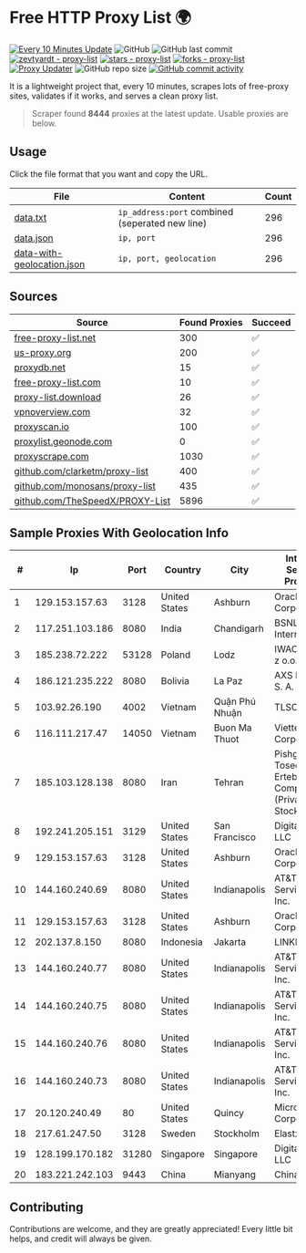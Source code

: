 
# Free HTTP Proxy List 🌍

[![Every 10 Minutes Update](https://github.com/mertguvencli/http-proxy-list/actions/workflows/main.yml/badge.svg?branch=main)](https://github.com/mertguvencli/http-proxy-list/actions/workflows/main.yml)
![GitHub](https://img.shields.io/github/license/mertguvencli/http-proxy-list)
![GitHub last commit](https://img.shields.io/github/last-commit/mertguvencli/http-proxy-list)
[![zevtyardt - proxy-list](https://img.shields.io/static/v1?label=zevtyardt&message=proxy-list&color=blue&logo=github)](https://github.com/zevtyardt/proxy-list "Go to GitHub repo")
[![stars - proxy-list](https://img.shields.io/github/stars/zevtyardt/proxy-list?style=social)](https://github.com/zevtyardt/proxy-list)
[![forks - proxy-list](https://img.shields.io/github/forks/zevtyardt/proxy-list?style=social)](https://github.com/zevtyardt/proxy-list)
[![Proxy Updater](https://github.com/zevtyardt/proxy-list/workflows/Proxy%20Updater/badge.svg)](https://github.com/zevtyardt/proxy-list/actions?query=workflow:"Proxy+Updater")
![GitHub repo size](https://img.shields.io/github/repo-size/zevtyardt/proxy-list)
[![GitHub commit activity](https://img.shields.io/github/commit-activity/m/zevtyardt/proxy-list?logo=commits)](https://github.com/zevtyardt/proxy-list/commits/main)

It is a lightweight project that, every 10 minutes, scrapes lots of free-proxy sites, validates if it works, and serves a clean proxy list.

> Scraper found **8444** proxies at the latest update. Usable proxies are below.

## Usage

Click the file format that you want and copy the URL.

|File|Content|Count|
|----|-------|-----|
|[data.txt](https://raw.githubusercontent.com/mertguvencli/http-proxy-list/main/proxy-list/data.txt)|`ip_address:port` combined (seperated new line)|296|
|[data.json](https://raw.githubusercontent.com/mertguvencli/http-proxy-list/main/proxy-list/data.json)|`ip, port`|296|
|[data-with-geolocation.json](https://raw.githubusercontent.com/mertguvencli/http-proxy-list/main/proxy-list/data-with-geolocation.json)|`ip, port, geolocation`|296|

## Sources

|Source|Found Proxies|Succeed|
|------|-------------|-------|
|[free-proxy-list.net](https://free-proxy-list.net)|300|✅|
|[us-proxy.org](https://www.us-proxy.org)|200|✅|
|[proxydb.net](http://proxydb.net)|15|✅|
|[free-proxy-list.com](https://free-proxy-list.com/?page=&port=&type%5B%5D=http&type%5B%5D=https&up_time=0&search=Search)|10|✅|
|[proxy-list.download](https://www.proxy-list.download/HTTP)|26|✅|
|[vpnoverview.com](https://vpnoverview.com/privacy/anonymous-browsing/free-proxy-servers)|32|✅|
|[proxyscan.io](https://www.proxyscan.io)|100|✅|
|[proxylist.geonode.com](https://proxylist.geonode.com/api/proxy-list?limit=300&page=1&sort_by=lastChecked&sort_type=desc&protocols=http,https)|0|✅|
|[proxyscrape.com](https://api.proxyscrape.com/v2/?request=displayproxies&protocol=http&timeout=10000&country=all&ssl=all&anonymity=all)|1030|✅|
|[github.com/clarketm/proxy-list](https://raw.githubusercontent.com/clarketm/proxy-list/master/proxy-list-raw.txt)|400|✅|
|[github.com/monosans/proxy-list](https://raw.githubusercontent.com/monosans/proxy-list/main/proxies/http.txt)|435|✅|
|[github.com/TheSpeedX/PROXY-List](https://raw.githubusercontent.com/TheSpeedX/PROXY-List/master/http.txt)|5896|✅|


## Sample Proxies With Geolocation Info

|#|Ip|Port|Country|City|Internet Service Provider|
|-|--|----|-------|----|-------------------------|
|1|129.153.157.63|3128|United States|Ashburn|Oracle Corporation|
|2|117.251.103.186|8080|India|Chandigarh|BSNL Internet|
|3|185.238.72.222|53128|Poland|Lodz|IWACOM Sp. z o.o.|
|4|186.121.235.222|8080|Bolivia|La Paz|AXS Bolivia S. A.|
|5|103.92.26.190|4002|Vietnam|Quận Phú Nhuận|TLSOFT|
|6|116.111.217.47|14050|Vietnam|Buon Ma Thuot|Viettel Corporation|
|7|185.103.128.138|8080|Iran|Tehran|Pishgaman Toseeh Ertebatat Company (Private Joint Stock)|
|8|192.241.205.151|3129|United States|San Francisco|DigitalOcean, LLC|
|9|129.153.157.63|3128|United States|Ashburn|Oracle Corporation|
|10|144.160.240.69|8080|United States|Indianapolis|AT&T Services, Inc.|
|11|129.153.157.63|3128|United States|Ashburn|Oracle Corporation|
|12|202.137.8.150|8080|Indonesia|Jakarta|LINKNET|
|13|144.160.240.77|8080|United States|Indianapolis|AT&T Services, Inc.|
|14|144.160.240.75|8080|United States|Indianapolis|AT&T Services, Inc.|
|15|144.160.240.76|8080|United States|Indianapolis|AT&T Services, Inc.|
|16|144.160.240.73|8080|United States|Indianapolis|AT&T Services, Inc.|
|17|20.120.240.49|80|United States|Quincy|Microsoft Corporation|
|18|217.61.247.50|3128|Sweden|Stockholm|Elastx AB|
|19|128.199.170.182|31280|Singapore|Singapore|DigitalOcean, LLC|
|20|183.221.242.103|9443|China|Mianyang|China Mobile|



## Contributing

Contributions are welcome, and they are greatly appreciated! Every
little bit helps, and credit will always be given.

